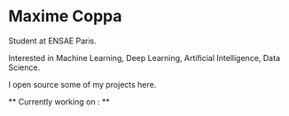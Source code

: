 # Maxime Coppa 

Student at ENSAE Paris.

Interested in Machine Learning, Deep Learning, Artificial Intelligence, Data Science.

I open source some of my projects here.

** Currently working on : **


